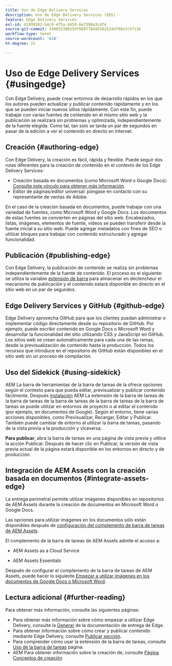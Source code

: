 ```yaml
---
title: Uso de Edge Delivery Services
description: Uso de Edge Delivery Services (EDS)
feature: Edge Delivery Services
exl-id: 41999302-b4c9-4f5a-b659-6e7398a3c4f4
source-git-commit: 34965338015df868778a95582524df08a7c5f136
workflow-type: tm+mt
source-wordcount: '618'
ht-degree: 1%

---
```


# Uso de Edge Delivery Services {#usingedge}

Con Edge Delivery, puede crear entornos de desarrollo rápidos en los que los autores pueden actualizar y publicar contenido rápidamente y en los que se pueden iniciar nuevos sitios rápidamente. Con este fin, puede trabajar con varias fuentes de contenido en el mismo sitio web y la publicación se realizará sin problemas y optimizada, independientemente de la fuente elegida. Como tal, tan solo se tarda un par de segundos en pasar de la edición a ver el contenido en directo en Internet.

## Creación {#authoring-edge}

Con Edge Delivery, la creación es fácil, rápida y flexible. Puede seguir dos rutas diferentes para la creación de contenido en el contexto de los Edge Delivery Services:

* Creación basada en documentos (como Microsoft Word o Google Docs): [Consulte este vínculo para obtener más información](https://www.hlx.live/docs/authoring).
* Editor de páginas/editor universal: póngase en contacto con su representante de ventas de Adobe.

En el caso de la creación basada en documentos, puede trabajar con una variedad de fuentes, como Microsoft Word y Google Docs. Los documentos de estas fuentes se convierten en páginas del sitio web. Encabezados, listas, imágenes, elementos de fuente, vídeos se pueden transferir desde la fuente inicial a su sitio web. Puede agregar metadatos con fines de SEO o utilizar bloques para trabajar con contenido estructurado y agregar funcionalidad.

## Publicación {#publishing-edge}

Con Edge Delivery, la publicación de contenido se realiza sin problemas independientemente de la fuente de contenido. El proceso es el siguiente: se utiliza la variable [extensión de barra](#using-sidekick) para almacenar en déclencheur el mecanismo de publicación y el contenido estará disponible en directo en el sitio web en un par de segundos.

## Edge Delivery Services y GitHub {#github-edge}

Edge Delivery aprovecha GitHub para que los clientes puedan administrar e implementar código directamente desde su repositorio de GitHub. Por ejemplo, puede escribir contenido en Google Docs o Microsoft Word y desarrollar la funcionalidad del sitio utilizando CSS y JavaScript en GitHub. Los sitios web se crean automáticamente para cada una de las ramas, desde la previsualización de contenido hasta la producción. Todos los recursos que introduce en el repositorio de GitHub están disponibles en el sitio web sin un proceso de compilación.

## Uso del Sidekick {#using-sidekick}

AEM La barra de herramientas de la barra de tareas de la ofrece opciones según el contexto para que pueda editar, previsualizar y publicar contenido fácilmente. Después [instalación](https://www.hlx.live/docs/sidekick-extension) AEM La extensión de la barra de tareas de la barra de tareas de la barra de tareas de la barra de tareas de la barra de tareas se puede utilizar en entornos de proyecto o al editar el contenido (por ejemplo, en documentos de Google). Según el entorno, tiene varias acciones disponibles, como Previsualizar, Recargar, Editar y Publicar. También puede cambiar de entorno al utilizar la barra de tareas, pasando de la vista previa a la producción y viceversa.

**Para publicar**, abra la barra de tareas en una página de vista previa y utilice la acción Publicar. Después de hacer clic en Publicar, la versión de vista previa actual de la página estará disponible en los entornos en directo y de producción.

## Integración de AEM Assets con la creación basada en documentos {#integrate-assets-edge}

La entrega perimetral permite utilizar imágenes disponibles en repositorios de AEM Assets durante la creación de documentos en Microsoft Word o Google Docs.

Las opciones para utilizar imágenes en los documentos sólo están disponibles después de [configuración del complemento de barra de tareas de AEM Assets](https://www.hlx.live/developer/configuring-aem-assets-sidekick-plugin).

El complemento de la barra de tareas de AEM Assets admite el acceso a:

* AEM Assets as a Cloud Service

* AEM Assets Essentials

Después de configurar el complemento de la barra de tareas de AEM Assets, puede hacer lo siguiente [Empezar a utilizar imágenes en los documentos de Google Docs o Microsoft Word](https://www.hlx.live/docs/aem-assets-sidekick-plugin).

## Lectura adicional {#further-reading}

Para obtener más información, consulte las siguientes páginas:

* Para obtener más información sobre cómo empezar a utilizar Edge Delivery, consulte la [Generar](https://www.hlx.live/docs/#build) de la documentación de entrega de Edge.
* Para obtener información sobre cómo crear y publicar contenido mediante Edge Delivery, consulte [Publicar sección](https://www.hlx.live/docs/authoring).
* Para comprender cómo usar la extensión de la barra de tareas, consulte [Uso de la barra de tareas](https://www.hlx.live/docs/sidekick) página.
* AEM Para obtener información sobre la creación de, consulte [Página Conceptos de creación](https://experienceleague.adobe.com/docs/experience-manager-cloud-service/content/sites/authoring/getting-started/concepts.html)
